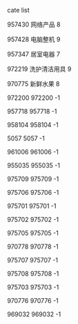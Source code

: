 cate list

957430 网络产品 8

957428 电脑整机 9

957347 居室电器 7

972219 洗护清洁用具 9

970775 新鲜水果 8

972200 972200 -1

957718 957718 -1

958104 958104 -1

5057 5057 -1

961006 961006 -1

955035 955035 -1

975709 975709 -1

975706 975706 -1

975701 975701 -1

975702 975702 -1

975705 975705 -1

970778 970778 -1

975707 975707 -1

975708 975708 -1

975703 975703 -1

970776 970776 -1

969032 969032 -1

